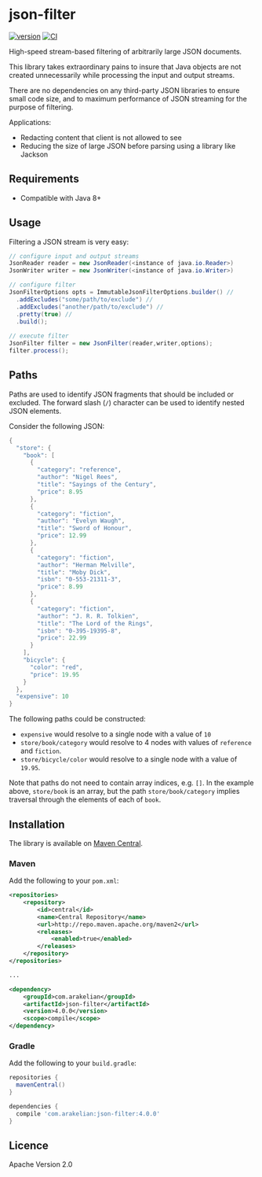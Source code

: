 # json-filter
[![version](https://img.shields.io/maven-metadata/v.svg?label=release&metadataUrl=https://repo1.maven.org/maven2/com/arakelian/json-filter/maven-metadata.xml)](https://search.maven.org/#search%7Cgav%7C1%7Cg%3A%22com.arakelian%22%20AND%20a%3A%22json-filter%22)
[![CI](https://github.com/arakelian/json-filter/actions/workflows/ci.yml/badge.svg)](https://github.com/arakelian/json-filter/actions/workflows/ci.yml)

High-speed stream-based filtering of arbitrarily large JSON documents.

This library takes extraordinary pains to insure that Java objects are not created unnecessarily while processing
the input and output streams.

There are no dependencies on any third-party JSON libraries to ensure small code size, and to maximum performance
of JSON streaming for the purpose of filtering. 

Applications:
* Redacting content that client is not allowed to see
* Reducing the size of large JSON before parsing using a library like Jackson 


## Requirements

* Compatible with Java 8+

## Usage

Filtering a JSON stream is very easy:

```java
// configure input and output streams
JsonReader reader = new JsonReader(<instance of java.io.Reader>)
JsonWriter writer = new JsonWriter(<instance of java.io.Writer>)

// configure filter
JsonFilterOptions opts = ImmutableJsonFilterOptions.builder() //
  .addExcludes("some/path/to/exclude") //
  .addExcludes("another/path/to/exclude") //
  .pretty(true) //
  .build();
  
// execute filter
JsonFilter filter = new JsonFilter(reader,writer,options);
filter.process();
```

## Paths

Paths are used to identify JSON fragments that should be included or excluded.  The forward slash (`/`) 
character can be used to identify nested JSON elements.

Consider the following JSON:

```java
{
  "store": {
    "book": [
      {
        "category": "reference",
        "author": "Nigel Rees",
        "title": "Sayings of the Century",
        "price": 8.95
      },
      {
        "category": "fiction",
        "author": "Evelyn Waugh",
        "title": "Sword of Honour",
        "price": 12.99
      },
      {
        "category": "fiction",
        "author": "Herman Melville",
        "title": "Moby Dick",
        "isbn": "0-553-21311-3",
        "price": 8.99
      },
      {
        "category": "fiction",
        "author": "J. R. R. Tolkien",
        "title": "The Lord of the Rings",
        "isbn": "0-395-19395-8",
        "price": 22.99
      }
    ],
    "bicycle": {
      "color": "red",
      "price": 19.95
    }
  },
  "expensive": 10
}
```

The following paths could be constructed:
* `expensive` would resolve to a single node with a value of `10`
* `store/book/category` would resolve to 4 nodes with values of `reference` and `fiction`.
* `store/bicycle/color` would resolve to a single node with a value of `19.95`. 

Note that paths do not need to contain array indices, e.g. `[]`. In the example above, `store/book` is an array,
but the path `store/book/category` implies traversal through the elements of each of `book`.
 

## Installation

The library is available on [Maven Central](https://search.maven.org/#search%7Cgav%7C1%7Cg%3A%22com.arakelian%22%20AND%20a%3A%22json-filter%22).

### Maven

Add the following to your `pom.xml`:

```xml
<repositories>
    <repository>
        <id>central</id>
        <name>Central Repository</name>
        <url>http://repo.maven.apache.org/maven2</url>
        <releases>
            <enabled>true</enabled>
        </releases>
    </repository>
</repositories>

...

<dependency>
    <groupId>com.arakelian</groupId>
    <artifactId>json-filter</artifactId>
    <version>4.0.0</version>
    <scope>compile</scope>
</dependency>
```

### Gradle

Add the following to your `build.gradle`:

```groovy
repositories {
  mavenCentral()
}

dependencies {
  compile 'com.arakelian:json-filter:4.0.0'
}
```

## Licence

Apache Version 2.0
